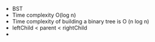 - BST
- Time complexity O(log n)
- Time complexity of building a binary tree is O (n log n)
-  leftChild < parent < rightChild 
- 